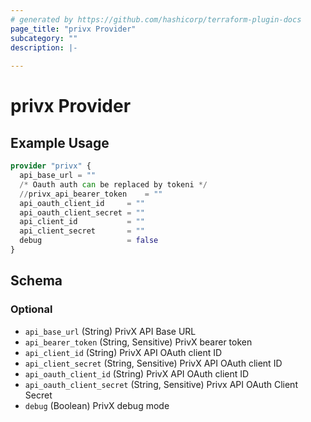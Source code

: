 ```yaml
---
# generated by https://github.com/hashicorp/terraform-plugin-docs
page_title: "privx Provider"
subcategory: ""
description: |-
  
---
```


# privx Provider



## Example Usage

```terraform
provider "privx" {
  api_base_url = ""
  /* Oauth auth can be replaced by tokeni */
  //privx_api_bearer_token    = ""
  api_oauth_client_id     = ""
  api_oauth_client_secret = ""
  api_client_id           = ""
  api_client_secret       = ""
  debug                   = false
}
```

<!-- schema generated by tfplugindocs -->
## Schema

### Optional

- `api_base_url` (String) PrivX API Base URL
- `api_bearer_token` (String, Sensitive) PrivX bearer token
- `api_client_id` (String) PrivX API OAuth client ID
- `api_client_secret` (String, Sensitive) PrivX API OAuth client ID
- `api_oauth_client_id` (String) PrivX API OAuth client ID
- `api_oauth_client_secret` (String, Sensitive) Privx API OAuth Client Secret
- `debug` (Boolean) PrivX debug mode
